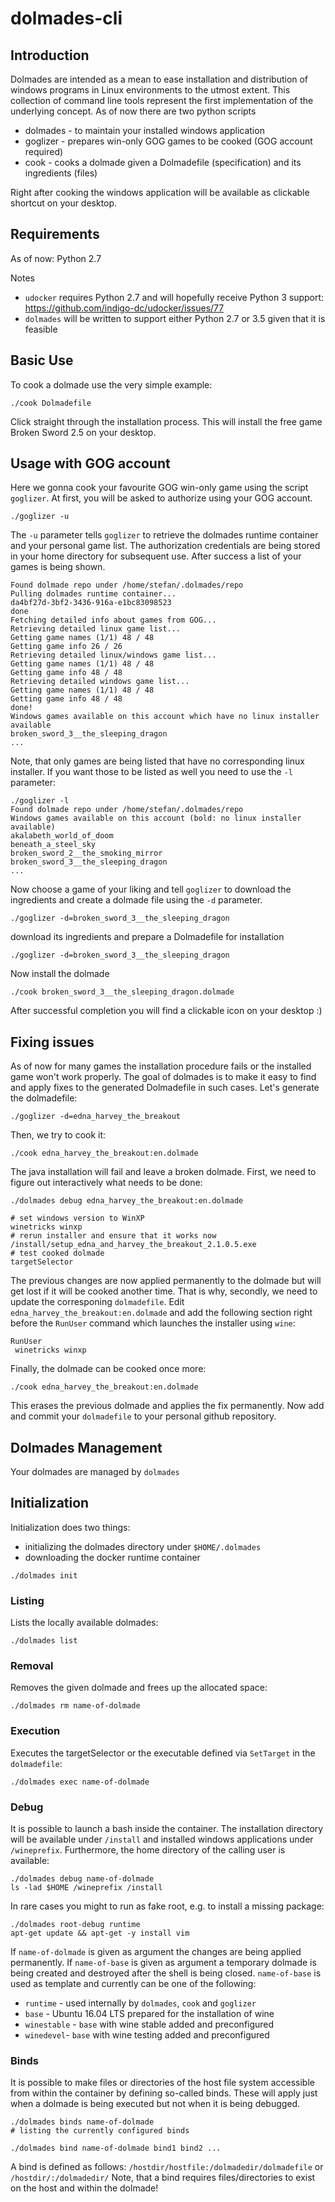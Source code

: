 # dolmades-cli

## Introduction

Dolmades are intended as a mean to ease installation and distribution of windows programs in Linux environments to the utmost extent. This collection of command line tools represent the first implementation of the underlying concept.
As of now there are two python scripts

* dolmades - to maintain your installed windows application
* goglizer - prepares win-only GOG games to be cooked (GOG account required)
* cook - cooks a dolmade given a Dolmadefile (specification) and its ingredients (files)

Right after cooking the windows application will be available as clickable shortcut on your desktop.

## Requirements
As of now: Python 2.7

Notes
* `udocker` requires Python 2.7 and will hopefully receive Python 3 support: https://github.com/indigo-dc/udocker/issues/77
* `dolmades` will be written to support either Python 2.7 or 3.5 given that it is feasible

## Basic Use

To cook a dolmade use the very simple example:

```
./cook Dolmadefile
```
Click straight through the installation process. This will install the free game Broken Sword 2.5 on your desktop.

## Usage with GOG account

Here we gonna cook your favourite GOG win-only game using the script `goglizer`.
At first, you will be asked to authorize using your GOG account.
```
./goglizer -u
```
The `-u` parameter tells `goglizer` to retrieve the dolmades runtime container and your personal game list.
The authorization credentials are being stored in your home directory for subsequent use.
After success a list of your games is being shown. 

```
Found dolmade repo under /home/stefan/.dolmades/repo
Pulling dolmades runtime container...
da4bf27d-3bf2-3436-916a-e1bc83098523
done
Fetching detailed info about games from GOG...
Retrieving detailed linux game list...
Getting game names (1/1) 48 / 48
Getting game info 26 / 26
Retrieving detailed linux/windows game list...
Getting game names (1/1) 48 / 48
Getting game info 48 / 48
Retrieving detailed windows game list...
Getting game names (1/1) 48 / 48
Getting game info 48 / 48
done!
Windows games available on this account which have no linux installer available
broken_sword_3__the_sleeping_dragon
...
```

Note, that only games are being listed that have no corresponding linux installer. If you want those to be listed as well you need to use the `-l` parameter:

```
./goglizer -l
Found dolmade repo under /home/stefan/.dolmades/repo
Windows games available on this account (bold: no linux installer available)
akalabeth_world_of_doom
beneath_a_steel_sky
broken_sword_2__the_smoking_mirror
broken_sword_3__the_sleeping_dragon
...
```

Now choose a game of your liking and tell `goglizer` to download the ingredients and create a dolmade file using the `-d` parameter.
```
./goglizer -d=broken_sword_3__the_sleeping_dragon
```
download its ingredients and prepare a Dolmadefile for installation
```
./goglizer -d=broken_sword_3__the_sleeping_dragon
```

Now install the dolmade
```
./cook broken_sword_3__the_sleeping_dragon.dolmade
```
After successful completion you will find a clickable icon on your desktop :)

## Fixing issues

As of now for many games the installation procedure fails or the installed game won't work properly.
The goal of dolmades is to make it easy to find and apply fixes to the generated Dolmadefile in such cases. 
Let's generate the dolmadefile:
```
./goglizer -d=edna_harvey_the_breakout
```
Then, we try to cook it:
```
./cook edna_harvey_the_breakout:en.dolmade
```
The java installation will fail and leave a broken dolmade.
First, we need to figure out interactively what needs to be done:
```
./dolmades debug edna_harvey_the_breakout:en.dolmade

# set windows version to WinXP
winetricks winxp
# rerun installer and ensure that it works now
/install/setup_edna_and_harvey_the_breakout_2.1.0.5.exe
# test cooked dolmade
targetSelector
```
The previous changes are now applied permanently to the dolmade but will get lost if it will be cooked another time.
That is why, secondly, we need to update the corresponing `dolmadefile`.
Edit `edna_harvey_the_breakout:en.dolmade` and add the following section right before the `RunUser` command which launches the installer using `wine`:
```
RunUser
 winetricks winxp

```

Finally, the dolmade can be cooked once more:
```
./cook edna_harvey_the_breakout:en.dolmade
```

This erases the previous dolmade and applies the fix permanently. Now add and commit your `dolmadefile` to your personal github repository.

## Dolmades Management

Your dolmades are managed by `dolmades`

## Initialization

Initialization does two things:
* initializing the dolmades directory under `$HOME/.dolmades`
* downloading the docker runtime container

```
./dolmades init
```

### Listing
Lists the locally available dolmades:
```
./dolmades list
```

### Removal

Removes the given dolmade and frees up the allocated space:
```
./dolmades rm name-of-dolmade
```

### Execution

Executes the targetSelector or the executable defined via `SetTarget` in the `dolmadefile`:
```
./dolmades exec name-of-dolmade
```
### Debug

It is possible to launch a bash inside the container. 
The installation directory will be available under `/install` and installed windows applications under `/wineprefix`.
Furthermore, the home directory of the calling user is available:
```
./dolmades debug name-of-dolmade
ls -lad $HOME /wineprefix /install
```
In rare cases you might to run as fake root, e.g. to install a missing package:
```
./dolmades root-debug runtime
apt-get update && apt-get -y install vim
```

If `name-of-dolmade` is given as argument the changes are being applied permanently.
If `name-of-base` is given as argument a temporary dolmade is being created and destroyed after the shell is being closed. `name-of-base` is used as template and currently can be one of the following:
* `runtime` - used internally by `dolmades`, `cook` and `goglizer`
* `base` - Ubuntu 16.04 LTS prepared for the installation of wine
* `winestable` - `base` with wine stable added and preconfigured
* `winedevel`- `base` with wine testing added and preconfigured

### Binds

It is possible to make files or directories of the host file system accessible from within the container by defining so-called binds. These will apply just when a dolmade is being executed but not when it is being debugged.

```
./dolmades binds name-of-dolmade
# listing the currently configured binds
```

```
./dolmades bind name-of-dolmade bind1 bind2 ...
```

A bind is defined as follows: `/hostdir/hostfile:/dolmadedir/dolmadefile` or `/hostdir/:/dolmadedir/`
Note, that a bind requires files/directories to exist on the host and within the dolmade!
